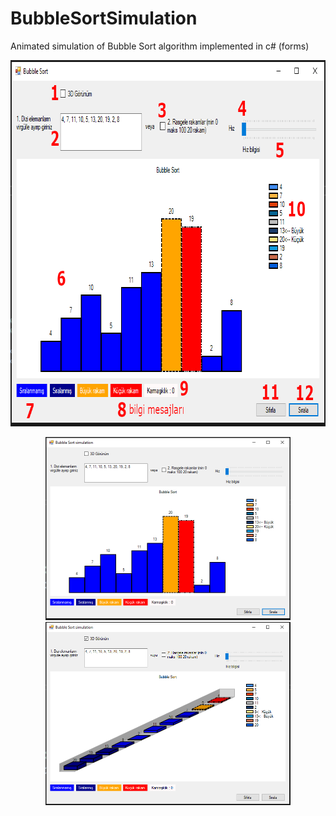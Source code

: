 # BubbleSortSimulation
Animated simulation of Bubble Sort algorithm implemented in c# (forms)

<img src="2d_marked.PNG" width="785" height="586">

<p align="center">
  <img src="2d.PNG" width="392" height="293">
  <img src="3d.PNG" width="392" height="293">
</p>
